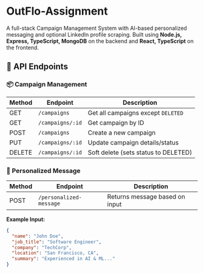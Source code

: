 # OutFlo-Assignment

A full-stack Campaign Management System with AI-based personalized messaging and optional LinkedIn profile scraping. Built using **Node.js, Express, TypeScript, MongoDB** on the backend and **React, TypeScript** on the frontend.



## 🔗 API Endpoints

### 📦 Campaign Management
| Method | Endpoint           | Description                          |
|--------|--------------------|--------------------------------------|
| GET    | `/campaigns`       | Get all campaigns except `DELETED`   |
| GET    | `/campaigns/:id`   | Get campaign by ID                   |
| POST   | `/campaigns`       | Create a new campaign                |
| PUT    | `/campaigns/:id`   | Update campaign details/status       |
| DELETE | `/campaigns/:id`   | Soft delete (sets status to DELETED) |

### 🤖 Personalized Message
| Method | Endpoint                 | Description                    |
|--------|--------------------------|--------------------------------|
| POST   | `/personalized-message`  | Returns message based on input|

**Example Input:**
```json
{
  "name": "John Doe",
  "job_title": "Software Engineer",
  "company": "TechCorp",
  "location": "San Francisco, CA",
  "summary": "Experienced in AI & ML..."
}
